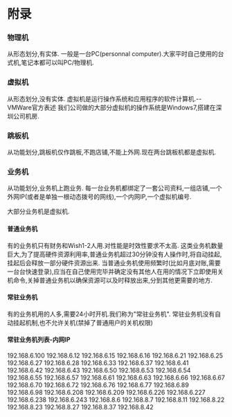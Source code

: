 # 附录

### 物理机
从形态划分,有实体.
一般是一台PC(personnal computer).大家平时自己使用的台式机,笔记本都可以叫PC/物理机.

### 虚拟机
从形态划分,没有实体.
虚拟机是运行操作系统和应用程序的软件计算机.--VMWare官方表述
我们公司做的大部分虚拟机的操作系统是Windows7,搭建在深圳公司机房.

### 跳板机
从功能划分,跳板机仅作跳板,不跑店铺,不能上外网.现在两台跳板机都是虚拟机.

### 业务机
从功能划分,业务机上跑业务.
每一台业务机都绑定了一套公司资料,一组店铺,一个外网IP(或者是单独一根动态拨号的网线),一个内网IP,一个虚拟机编号.

大部分业务机是虚拟机.

#### 普通业务机
有的业务机只有财务和Wish1-2人用.对性能是时效性要求不太高.
这类业务机数量巨大,为了提高硬件资源利用率,普通业务机超过30分钟没有人操作时,将自动挂起,挂起后会释放一部分硬件资源出来.
当普通业务机使用频繁时(比如月底对账,需要一台台快速登录),应当在自己使用完毕并确定没有其他人在用的情况下立即使用关机命令,关掉普通业务机以确保资源可以及时释放出来,分到其他更需要的地方.


#### 常驻业务机
有的业务机用的人多,需要24小时开机.我们称为"常驻业务机".
常驻业务机没有自动挂起机制,也不允许关机(禁掉了普通用户的关机权限)


#### 常驻业务机列表-内网IP
192.168.6.100
192.168.6.12
192.168.6.15
192.168.6.16
192.168.6.21
192.168.6.25
192.168.6.27
192.168.6.28
192.168.6.33
192.168.6.37
192.168.6.41
192.168.6.42
192.168.6.43
192.168.6.50
192.168.6.53
192.168.6.54
192.168.6.55
192.168.6.57
192.168.6.61
192.168.6.63
192.168.6.66
192.168.6.67
192.168.6.70
192.168.6.72
192.168.6.76
192.168.6.77
192.168.6.89
192.168.6.98
192.168.6.208
192.168.6.209
192.168.6.226
192.168.6.227
192.168.6.238
192.168.6.243
192.168.8.6
192.168.8.7
192.168.8.11
192.168.8.22
192.168.8.23
192.168.8.27
192.168.8.37
192.168.8.42

